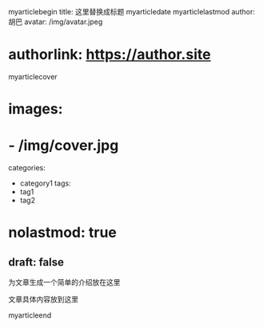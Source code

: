 myarticlebegin
title: 这里替换成标题
myarticledate
myarticlelastmod
author: 胡巴
avatar: /img/avatar.jpeg
# authorlink: https://author.site
myarticlecover
# images:
#   - /img/cover.jpg
categories:
  - category1
tags:
  - tag1
  - tag2
# nolastmod: true
draft: false
---

为文章生成一个简单的介绍放在这里

<!--more-->

文章具体内容放到这里

myarticleend
